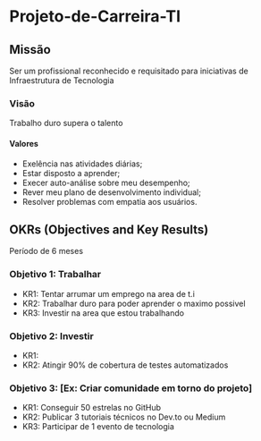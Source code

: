 # Projeto-de-Carreira-TI
## Missão
Ser um profissional reconhecido e requisitado para iniciativas de Infraestrutura de Tecnologia
### Visão
Trabalho duro supera o talento
#### Valores 
- Exelência nas atividades diárias;
- Estar disposto a aprender;
- Execer auto-análise sobre meu desempenho;
- Rever meu plano de desenvolvimento individual;
- Resolver problemas com empatia aos usuários.
## OKRs (Objectives and Key Results)
Período de 6 meses

### Objetivo 1: Trabalhar
- KR1: Tentar arrumar um emprego na area de t.i
- KR2: Trabalhar duro para poder aprender o maximo possivel
- KR3: Investir na area que estou trabalhando

### Objetivo 2: Investir
- KR1: 
- KR2: Atingir 90% de cobertura de testes automatizados

### Objetivo 3: [Ex: Criar comunidade em torno do projeto]
- KR1: Conseguir 50 estrelas no GitHub
- KR2: Publicar 3 tutoriais técnicos no Dev.to ou Medium
- KR3: Participar de 1 evento de tecnologia
